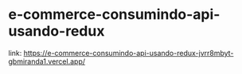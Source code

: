 # e-commerce-consumindo-api-usando-redux

link: https://e-commerce-consumindo-api-usando-redux-jvrr8mbyt-gbmiranda1.vercel.app/
